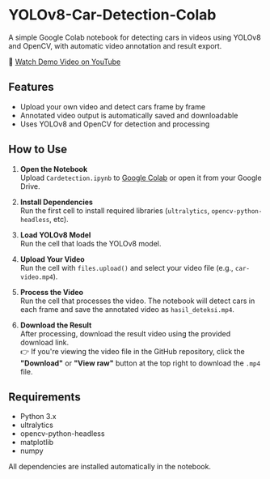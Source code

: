 # YOLOv8-Car-Detection-Colab

A simple Google Colab notebook for detecting cars in videos using YOLOv8 and OpenCV, with automatic video annotation and result export.

🎥 [Watch Demo Video on YouTube](https://youtu.be/K6xsEng2PhU)

## Features
- Upload your own video and detect cars frame by frame
- Annotated video output is automatically saved and downloadable
- Uses YOLOv8 and OpenCV for detection and processing

## How to Use

1. **Open the Notebook**  
   Upload `Cardetection.ipynb` to [Google Colab](https://colab.research.google.com/) or open it from your Google Drive.

2. **Install Dependencies**  
   Run the first cell to install required libraries (`ultralytics`, `opencv-python-headless`, etc).

3. **Load YOLOv8 Model**  
   Run the cell that loads the YOLOv8 model.

4. **Upload Your Video**  
   Run the cell with `files.upload()` and select your video file (e.g., `car-video.mp4`).

5. **Process the Video**  
   Run the cell that processes the video. The notebook will detect cars in each frame and save the annotated video as `hasil_deteksi.mp4`.

6. **Download the Result**  
   After processing, download the result video using the provided download link.  
   👉 If you're viewing the video file in the GitHub repository, click the **"Download"** or **"View raw"** button at the top right to download the `.mp4` file.

## Requirements
- Python 3.x
- ultralytics
- opencv-python-headless
- matplotlib
- numpy

All dependencies are installed automatically in the notebook.
